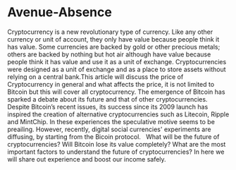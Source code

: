 # Avenue-Absence
Cryptocurrency is a new revolutionary type of currency. Like any other currency or unit of account, they only have value because people think it has value. Some currencies are backed by gold or other precious metals; others are backed by nothing but hot air although have value because people think it has value and use it as a unit of exchange.  Cryptocurrencies were designed as a unit of exchange and as a place to store assets without relying on a central bank.This article will discuss the price of Cryptocurrency in general and what affects the price, it is not limited to Bitcoin but this will cover all cryptocurrency. The emergence of Bitcoin has sparked a debate about its future and that of other cryptocurrencies. Despite Bitcoin’s recent issues, its success since its 2009 launch has inspired the creation of alternative cryptocurrencies such as Litecoin, Ripple and MintChip. In these experiences the speculative motive seems to be preailing. However, recently, digital social currencies' experiments are diffusing, by starting from the Bicoin protocol.   What will be the future of cryptocurrencies? Will Bitcoin lose its value completely? What are the most important factors to understand the future of cryptocurrencies? In here we will share out experience and boost our income safely.
